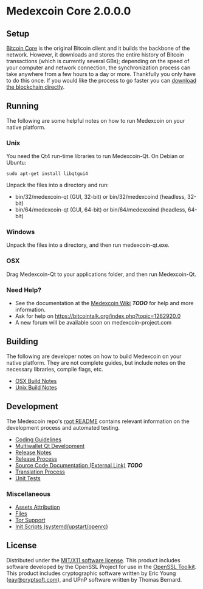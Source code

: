 Medexcoin Core 2.0.0.0
=====================

Setup
---------------------
[Bitcoin Core](http://bitcoin.org/en/download) is the original Bitcoin client and it builds the backbone of the network. However, it downloads and stores the entire history of Bitcoin transactions (which is currently several GBs); depending on the speed of your computer and network connection, the synchronization process can take anywhere from a few hours to a day or more. Thankfully you only have to do this once. If you would like the process to go faster you can [download the blockchain directly](bootstrap.md).

Running
---------------------
The following are some helpful notes on how to run Medexcoin on your native platform.

### Unix

You need the Qt4 run-time libraries to run Medexcoin-Qt. On Debian or Ubuntu:

	sudo apt-get install libqtgui4

Unpack the files into a directory and run:

- bin/32/medexcoin-qt (GUI, 32-bit) or bin/32/medexcoind (headless, 32-bit)
- bin/64/medexcoin-qt (GUI, 64-bit) or bin/64/medexcoind (headless, 64-bit)



### Windows

Unpack the files into a directory, and then run medexcoin-qt.exe.

### OSX

Drag Medexcoin-Qt to your applications folder, and then run Medexcoin-Qt.

### Need Help?

* See the documentation at the [Medexcoin Wiki](https://en.bitcoin.it/wiki/Main_Page) ***TODO***
for help and more information.
* Ask for help on https://bitcointalk.org/index.php?topic=1262920.0
* A new forum will be available soon on medexcoin-project.com

Building
---------------------
The following are developer notes on how to build Medexcoin on your native platform. They are not complete guides, but include notes on the necessary libraries, compile flags, etc.

- [OSX Build Notes](build-osx.md)
- [Unix Build Notes](build-unix.md)

Development
---------------------
The Medexcoin repo's [root README](https://github.com/medexcoin-project/medexcoin/blob/master/README.md) contains relevant information on the development process and automated testing.

- [Coding Guidelines](coding.md)
- [Multiwallet Qt Development](multiwallet-qt.md)
- [Release Notes](release-notes.md)
- [Release Process](release-process.md)
- [Source Code Documentation (External Link)](https://dev.visucore.com/bitcoin/doxygen/) ***TODO***
- [Translation Process](translation_process.md)
- [Unit Tests](unit-tests.md)

### Miscellaneous
- [Assets Attribution](assets-attribution.md)
- [Files](files.md)
- [Tor Support](tor.md)
- [Init Scripts (systemd/upstart/openrc)](init.md)

License
---------------------
Distributed under the [MIT/X11 software license](http://www.opensource.org/licenses/mit-license.php).
This product includes software developed by the OpenSSL Project for use in the [OpenSSL Toolkit](https://www.openssl.org/). This product includes
cryptographic software written by Eric Young ([eay@cryptsoft.com](mailto:eay@cryptsoft.com)), and UPnP software written by Thomas Bernard.
